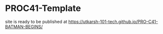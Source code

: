 # PROC41-Template
site is ready to be published at https://utkarsh-101-tech.github.io/PRO-C41-BATMAN-BEGINS/

